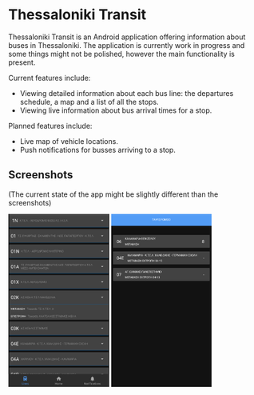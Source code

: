 # Thessaloniki Transit

Thessaloniki Transit is an Android application offering information about buses in Thessaloniki. The application is currently work
in progress and some things might not be polished, however the main functionality is present.

Current features include:
* Viewing detailed information about each bus line: the departures schedule, a map and a list of all the stops.
* Viewing live information about bus arrival times for a stop.

Planned features include:
* Live map of vehicle locations.
* Push notifications for busses arriving to a stop.


## Screenshots
(The current state of the app might be slightly different than the screenshots)

<img src="docs/lines.png" height="50%" width="40%"/> <img src="docs/arrivals.png" height="50%" width="40%"/>

